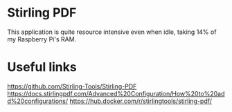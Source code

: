 # Stirling PDF

This application is quite resource intensive even when idle, taking 14% of my Raspberry Pi's RAM.

# Useful links

https://github.com/Stirling-Tools/Stirling-PDF
https://docs.stirlingpdf.com/Advanced%20Configuration/How%20to%20add%20configurations/
https://hub.docker.com/r/stirlingtools/stirling-pdf/
